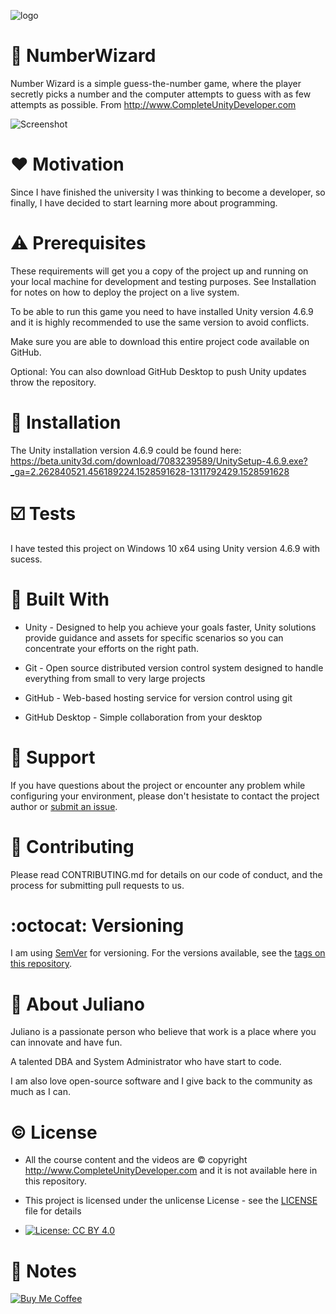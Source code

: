 ![logo](https://github.com/julianotech/NumberWizard/blob/master/logo.jpg)

# :1234: NumberWizard
Number Wizard is a simple guess-the-number game, where the player secretly picks a number and
the computer attempts to guess with as few attempts as possible. From http://www.CompleteUnityDeveloper.com

![Screenshot](https://github.com/julianotech/NumberWizard/blob/master/screenshot.jpg)

# :heart: Motivation

Since I have finished the university I was thinking to become a developer, so finally, I have decided to start learning more about programming.

# :warning: Prerequisites

These requirements will get you a copy of the project up and running on your local machine for development and testing purposes. See Installation for notes on how to deploy the project on a live system.

To be able to run this game you need to have installed Unity version 4.6.9 and it is highly recommended to use the same version to avoid conflicts.

Make sure you are able to download this entire project code available on GitHub. 

Optional: You can also download GitHub Desktop to push Unity updates throw the repository.

# :floppy_disk: Installation

The Unity installation version 4.6.9 could be found here: https://beta.unity3d.com/download/7083239589/UnitySetup-4.6.9.exe?_ga=2.262840521.456189224.1528591628-1311792429.1528591628

# :ballot_box_with_check: Tests

I have tested this project on Windows 10 x64 using Unity version 4.6.9 with sucess.

# :hammer: Built With

- Unity - Designed to help you achieve your goals faster, Unity solutions provide guidance and assets for specific scenarios so you can concentrate your efforts on the right path.

- Git - Open source distributed version control system designed to handle everything from small to very large projects

- GitHub - Web-based hosting service for version control using git

- GitHub Desktop - Simple collaboration from your desktop
    
# :wrench: Support

If you have questions about the project or encounter any problem while configuring your environment, please don't hesistate to contact the project author or [submit an issue](https://github.com/julianotech/NumberWizard/issues/new).
    
# :couple: Contributing

Please read CONTRIBUTING.md for details on our code of conduct, and the process for submitting pull requests to us.
 
# :octocat: Versioning

I am using [SemVer](http://semver.org/) for versioning. For the versions available, see the [tags on this repository](https://github.com/julianotech/NumberWizard/tags).

# :moyai: About Juliano

Juliano is a passionate person who believe that work is a place where you can innovate and have fun.

A talented DBA and System Administrator who have start to code.

I am also love open-source software and I give back to the community as much as I can.

# :copyright: License

- All the course content and the videos are © copyright http://www.CompleteUnityDeveloper.com and it is not available here in this repository.

- This project is licensed under the unlicense License - see the [LICENSE](LICENSE) file for details

- [![License: CC BY 4.0](https://img.shields.io/badge/License-CC%20BY%204.0-lightgrey.svg)](https://creativecommons.org/licenses/by/4.0/)

# :page_facing_up: Notes

[![Buy Me Coffee](https://github.com/julianotech/JPianoTiles/blob/master/coffe.png)](https://www.paypal.me/julianotech)
